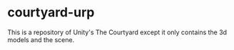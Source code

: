 # courtyard-urp
This is a repository of Unity's The Courtyard except it only contains the 3d models and the scene.
